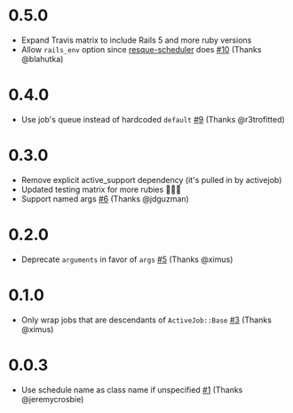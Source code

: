 # 0.5.0
- Expand Travis matrix to include Rails 5 and more ruby versions
- Allow `rails_env` option since [resque-scheduler](https://github.com/resque/resque-scheduler) does [#10](https://github.com/JustinAiken/active_scheduler/pull/10) (Thanks @blahutka)

# 0.4.0
- Use job's queue instead of hardcoded `default` [#9](https://github.com/JustinAiken/active_scheduler/pull/9) (Thanks @r3trofitted)

# 0.3.0

- Remove explicit active_support dependency (it's pulled in by activejob)
- Updated testing matrix for more rubies 💎💎💎
- Support named args [#6](https://github.com/JustinAiken/active_scheduler/pull/6) (Thanks @jdguzman)

# 0.2.0

- Deprecate `arguments` in favor of `args` [#5](https://github.com/JustinAiken/active_scheduler/pull/5) (Thanks @ximus)

# 0.1.0

- Only wrap jobs that are descendants of `ActiveJob::Base` [#3](https://github.com/JustinAiken/active_scheduler/pull/3) (Thanks @ximus)

# 0.0.3

- Use schedule name as class name if unspecified [#1](https://github.com/JustinAiken/active_scheduler/pull/1) (Thanks @jeremycrosbie)
